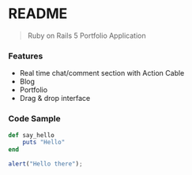 # README

> Ruby on Rails 5 Portfolio Application

### Features

- Real time chat/comment section with Action Cable
- Blog
- Portfolio
- Drag & drop interface


### Code Sample

```ruby
def say_hello
	puts "Hello"
end
```

```javascript
alert("Hello there");
```